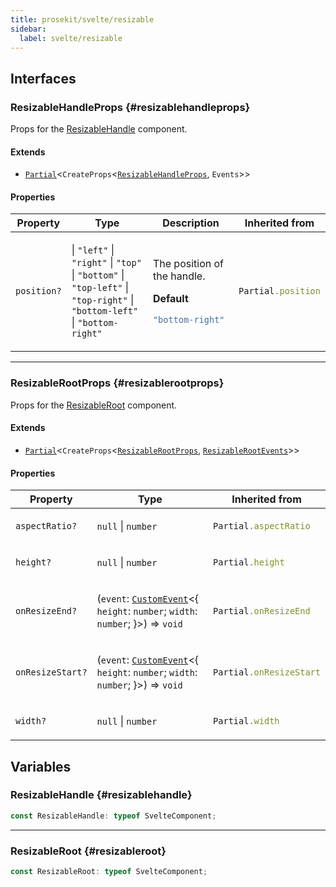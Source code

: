 ```yaml
---
title: prosekit/svelte/resizable
sidebar:
  label: svelte/resizable
---
```


<!-- DEBUG memberWithGroups 1 -->

<!-- DEBUG memberWithGroups 4 -->

<!-- DEBUG memberWithGroups 7 -->

<!-- DEBUG memberWithGroups 8 -->

<!-- DEBUG memberWithGroups 9 -->

## Interfaces

### ResizableHandleProps {#resizablehandleprops}

<!-- DEBUG memberWithGroups 1 -->

Props for the [ResizableHandle](#resizablehandle) component.

#### Extends

- [`Partial`](https://www.typescriptlang.org/docs/handbook/utility-types.html#partialtype)\<`CreateProps`\<[`ResizableHandleProps`](../web/resizable.md#resizablehandleprops), `Events`\>\>

<!-- DEBUG memberWithGroups 4 -->

<!-- DEBUG memberWithGroups 7 -->

<!-- DEBUG memberWithGroups 8 -->

<!-- DEBUG memberWithGroups 9 -->

#### Properties

<table>
<thead>
<tr>
<th>Property</th>
<th>Type</th>
<th>Description</th>
<th>Inherited from</th>
</tr>
</thead>
<tbody>
<tr>
<td>

<a id="position"></a> `position?`

</td>
<td>

 \| `"left"` \| `"right"` \| `"top"` \| `"bottom"` \| `"top-left"` \| `"top-right"` \| `"bottom-left"` \| `"bottom-right"`

</td>
<td>

The position of the handle.

**Default**

```ts
"bottom-right"
```

</td>
<td>

```ts
Partial.position
```

</td>
</tr>
</tbody>
</table>

<!-- DEBUG memberWithGroups 10 -->

***

### ResizableRootProps {#resizablerootprops}

<!-- DEBUG memberWithGroups 1 -->

Props for the [ResizableRoot](#resizableroot) component.

#### Extends

- [`Partial`](https://www.typescriptlang.org/docs/handbook/utility-types.html#partialtype)\<`CreateProps`\<[`ResizableRootProps`](../web/resizable.md#resizablerootprops), [`ResizableRootEvents`](../web/resizable.md#resizablerootevents)\>\>

<!-- DEBUG memberWithGroups 4 -->

<!-- DEBUG memberWithGroups 7 -->

<!-- DEBUG memberWithGroups 8 -->

<!-- DEBUG memberWithGroups 9 -->

#### Properties

<table>
<thead>
<tr>
<th>Property</th>
<th>Type</th>
<th>Inherited from</th>
</tr>
</thead>
<tbody>
<tr>
<td>

<a id="aspectratio"></a> `aspectRatio?`

</td>
<td>

`null` \| `number`

</td>
<td>

```ts
Partial.aspectRatio
```

</td>
</tr>
<tr>
<td>

<a id="height"></a> `height?`

</td>
<td>

`null` \| `number`

</td>
<td>

```ts
Partial.height
```

</td>
</tr>
<tr>
<td>

<a id="onresizeend"></a> `onResizeEnd?`

</td>
<td>

(`event`: [`CustomEvent`](https://developer.mozilla.org/docs/Web/API/CustomEvent)\<\{ `height`: `number`; `width`: `number`; \}\>) => `void`

</td>
<td>

```ts
Partial.onResizeEnd
```

</td>
</tr>
<tr>
<td>

<a id="onresizestart"></a> `onResizeStart?`

</td>
<td>

(`event`: [`CustomEvent`](https://developer.mozilla.org/docs/Web/API/CustomEvent)\<\{ `height`: `number`; `width`: `number`; \}\>) => `void`

</td>
<td>

```ts
Partial.onResizeStart
```

</td>
</tr>
<tr>
<td>

<a id="width"></a> `width?`

</td>
<td>

`null` \| `number`

</td>
<td>

```ts
Partial.width
```

</td>
</tr>
</tbody>
</table>

<!-- DEBUG memberWithGroups 10 -->

## Variables

### ResizableHandle {#resizablehandle}

```ts
const ResizableHandle: typeof SvelteComponent;
```

***

### ResizableRoot {#resizableroot}

```ts
const ResizableRoot: typeof SvelteComponent;
```

<!-- DEBUG memberWithGroups 10 -->
